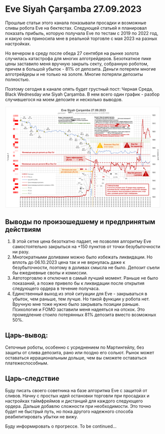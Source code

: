 # Eve Siyah Çarşamba 27.09.2023

Прошлые статьи этого канала показывали просадки и возможные сливы робота Eve на бектестах. Следующей статьей я планировал показать прибыль, которую получала Eve по тестам с 2019 по 2022 год, и какую она приносила мне в реальной торговле с мая 2023 на разных настройках.

Но вечером в среду после обеда 27 сентября на рынке золота случилась катастрофа для многих алготрейдеров. Безоткатное пике цены заставило меня вручную закрыть секту, собранную роботом, причем в большой убыток - 81% от депозита. Деньги потеряли многие алготрейдеры и не только на золоте. Многие потеряли депозиты полностью. 

Поэтому сегодня в канале опять будет грустный пост: Черная Среда, Black Wednesday или Siyah Çarşamba. В нем всего один график - разбор случившегося на моем депозите и несколько выводов.

![Eve Siyah Çarşamba](img/020/Chart.%20Eve%20Siyah%20Carsamba.png)

## Выводы по произошедшему и предпринятым действиям
1. В этой сетке цена безоткатно падает, не позволяя алгоритму Eve самостоятельно закрыться на +150 пунктов от точки безубыточности ни разу.
2. Многократными доливами можно было избежать ликвидации. Но вплоть до 06.10.2023 цена так и не вернулась даже к безубыточности, поэтому в доливах смысла не было. Депозит съели бы ежедневные свопы и комиссии. 
3. Автоторговлю я отключил в самый лучший момент. Раньше не было показаний, а позже привело бы к ликвидации после открытия следующего ордера в течение получаса.
4. Единственный выход из этой ситуации для Eve - закрываться в убыток, чем раньше, тем лучше. Но такой функции у робота нет. 
Вручную мне тоже нужно было закрывать позиции раньше. Психология и FOMO заставили меня надеяться на отскок. Это промедление стоило потерянных 81% депозита вместо возможных 50%.

## Царь-вывод: 

Сеточные роботы, особенно с усреднением по Мартингейлу, без защиты от слива депозита, рано или поздно его сольют. Рынок может оставаться иррациональным дольше, чем вы сможете оставаться платежеспособным. 

## Царь-следствие
Буду писать своего советника на базе алгоритма Eve с защитой от сливов. Начну с простых идей остановки торговли при просадках и настройках таймфреймов и дистанций для каждого следующего ордера. Дальше добавлю сложности при необходимости. Это точно будет не быстрый путь, но пока другого надежного способа реабилитировать убытки не вижу.

 Буду информировать о прогрессе. 
 To be continued...
